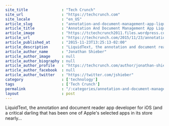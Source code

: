 ```yaml
---
site_title               : "Tech Crunch"
site_url                 : "https://techcrunch.com"
site_locale              : "en_US"
article_slug             : "annotation-and-document-management-app-liquidtext-releases-new-features-for-ipad"
article_title            : "Annotation And Document Management App LiquidText Releases New Features For IPad"
article_image            : "https://tctechcrunch2011.files.wordpress.com/2015/11/screen-shot-2015-11-23-at-3-53-28-pm.png?w=764&h=400&crop=1"
article_url              : "https://techcrunch.com/2015/11/23/annotation-and-document-management-app-liquidtext-releases-new-features-for-ipad/"
article_published_at     : "2015-11-23T13:25:13-02:00"
article_description      : "LiquidText, the annotation and document reader app developer for iOS (and a critical darling that has been one of Apple's selected apps in its store nearly..."
article_author_name      : "Jonathan Shieber"
article_author_image     : null
article_author_biography : null
article_author_profile   : "https://techcrunch.com/author/jonathan-shieber/"
article_author_facebook  : null
article_author_twitter   : "https://twitter.com/jshieber"
category                 : ['technology']
tags                     : ['Tech Crunch']
permalink                : "/:categories/annotation-and-document-management-app-liquidtext-releases-new-features-for-ipad/"
layout                   : post
---
```


LiquidText, the annotation and document reader app developer for iOS (and a critical darling that has been one of Apple's selected apps in its store nearly...
